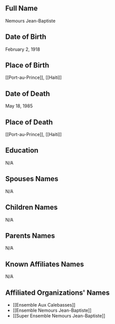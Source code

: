 ## Full Name
Nemours Jean-Baptiste

## Date of Birth
February 2, 1918

## Place of Birth
[[Port-au-Prince]], [[Haiti]]

## Date of Death
May 18, 1985

## Place of Death
[[Port-au-Prince]], [[Haiti]]

## Education
N/A

## Spouses Names
N/A

## Children Names
N/A

## Parents Names
N/A

## Known Affiliates Names
N/A

## Affiliated Organizations' Names
- [[Ensemble Aux Calebasses]]
- [[Ensemble Nemours Jean-Baptiste]]
- [[Super Ensemble Nemours Jean-Baptiste]]